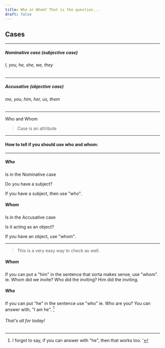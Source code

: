 ```yaml
---
title: Who or Whom? That is the question...
draft: false
---
```

[^1]: I forgot to say, if you can answer with "he", then that works too.
'
## Cases
--- 
##### Nominative case (subjective case)

###### I, you, he, she, we, they
---
##### Accusative (objective case)

###### me, you, him, her, us, them
---
Who and Whom

> Case is an attribute

---
#### How to tell if you should use who and whom:
***

##### Who
Is in the Nominative case 

Do you have a subject?

If you have a subject, then use "who".

##### Whom
Is in the Accusative case 

Is it acting as an object?

If you have an object, use "whom".

---
> This is a very easy way to check as well.

##### Whom

If you can put a "him" in the sentence that sorta makes sense, use "whom".
ie. Whom did we invite?
Who did the inviting?
Him did the inviting.

##### Who

If you can put "he" in the sentence use "who"
ie. Who are you?
You can answer with, "I am he". [^1]

###### That's all for today!
